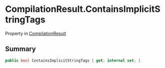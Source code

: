 # CompilationResult.ContainsImplicitStringTags

Property in [CompilationResult](/api/csharp/yarn.compiler.compilationresult.md)

## Summary



```csharp
public bool ContainsImplicitStringTags { get; internal set; }
```


